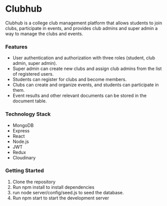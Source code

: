 # Clubhub
  Clubhub is a college club management platform that allows students to join clubs, participate in events, and provides club admins and super admin a way to manage the clubs and events.

### Features
  - User authentication and authorization with three roles (student, club admin, super admin).
  - Super admin can create new clubs and assign club admins from the list of registered users.
  - Students can register for clubs and become members.
  - Clubs can create and organize events, and students can participate in them.
  - Event results and other relevant documents can be stored in the document table.
### Technology Stack
  - MongoDB
  - Express
  - React
  - Node.js
  - JWT
  - Redux
  - Cloudinary
### Getting Started
1. Clone the repository
2. Run npm install to install dependencies
3. run node server/config/seed.js to seed the database.
4. Run npm start to start the development server
